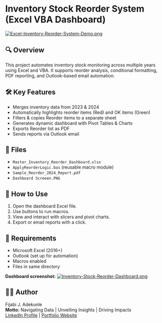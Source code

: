 # Inventory Stock Reorder System (Excel VBA Dashboard)

[![Excel-Inventory-Reorder-System-Demo.png](https://i.postimg.cc/Bbwk1Kcg/Excel-Inventory-Reorder-System-Demo.png)](https://postimg.cc/jnPZpC1w)

## 🔍 Overview
This project automates inventory stock monitoring across multiple years using Excel and VBA. It supports reorder analysis, conditional formatting, PDF reporting, and Outlook-based email automation.

## 🛠️ Key Features
- Merges inventory data from 2023 & 2024
- Automatically highlights reorder items (Red) and OK items (Green)
- Filters & copies Reorder items to a separate sheet
- Generates dynamic dashboard with Pivot Tables & Charts
- Exports Reorder list as PDF
- Sends reports via Outlook email

## 📂 Files
- `Master_Inventory_Reorder_Dashboard.xlsx`
- `ApplyReorderLogic.bas` (reusable macro module)
- `Sample_Reorder_2024_Report.pdf`
- `Dashboard Screeen.PNG`

## 🧪 How to Use
1. Open the dashboard Excel file.
2. Use buttons to run macros.
3. View and interact with slicers and pivot charts.
4. Export or email reports with a click.

## 📌 Requirements
- Microsoft Excel (2016+)
- Outlook (set up for automation)
- Macros enabled
- Files in same directory

**Dashboard screenshot:**
[![Inventory-Stock-Reorder-Dashboard.png](https://i.postimg.cc/mrF3L6Lm/Inventory-Stock-Reorder-Dashboard.png)](https://postimg.cc/p9R5kCnj)

## 👨‍💻 Author
Fijabi J. Adekunle  
**Motto:** Navigating Data | Unveiling Insights | Driving Impacts  
[LinkedIn Profile](https://www.linkedin.com/in/fijabi-j-adekunle/) | [Portfolio Website](https://sites.google.com/view/fijabi-j-adekunle/home)

